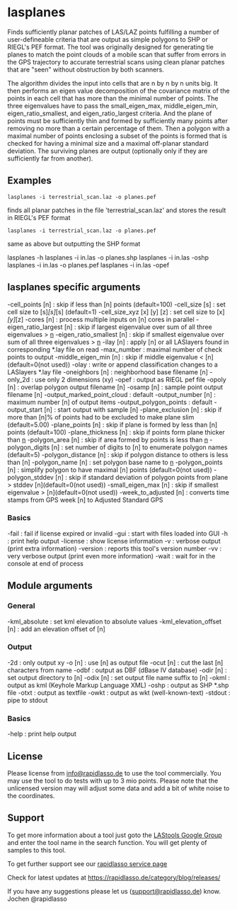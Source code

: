 ﻿# lasplanes

Finds sufficiently planar patches of LAS/LAZ points fulfilling
a number of user-defineable criteria that are output as simple
polygons to SHP or RIEGL's PEF format. The tool was originally
designed for generating tie planes to match the point clouds of
a mobile scan that suffer from errors in the GPS trajectory to
accurate terrestrial scans using clean planar patches that are
"seen" without obstruction by both scanners.

The algorithm divides the input into cells that are n by n by n
units big. It then performs an eigen value decomposition of the
covariance matrix of the points in each cell that has more than
the minimal number of points. The three eigenvalues have to pass
the small_eigen_max, middle_eigen_min, eigen_ratio_smallest, and
eigen_ratio_largest criteria. And the plane of points must be
sufficiently thin and formed by sufficiently many points after
removing no more than a certain percentage of them. Then a polygon
with a maximal number of points enclosing a subset of the points
is formed that is checked for having a minimal size and a maximal
off-planar standard deviation. The surviving planes are output
(optionally only if they are sufficiently far from another).
  
  
## Examples

    lasplanes -i terrestrial_scan.laz -o planes.pef

finds all planar patches in the file 'terrestrial_scan.laz' and
stores the result in RIEGL's PEF format


    lasplanes -i terrestrial_scan.laz -o planes.pef

same as above but outputting the SHP format


lasplanes -h
lasplanes -i in.las -o planes.shp
lasplanes -i in.las -oshp
lasplanes -i in.las -o planes.pef
lasplanes -i in.las -opef


## lasplanes specific arguments

-cell_points [n]           : skip if less than [n] points (default=100)
-cell_size [s]             : set cell size to [s]*[s]*[s] (default=1)
-cell_size_xyz [x] [y] [z] : set cell size to [x]*[y]*[z]
-cores [n]                 : process multiple inputs on [n] cores in parallel
-eigen_ratio_largest [n]   : skip if largest eigenvalue over sum of all three eigenvalues > [n](default=0.90000)
-eigen_ratio_smallest [n]  : skip if smallest eigenvalue over sum of all three eigenvalues > [n](default=0.00010)
-ilay [n]                  : apply [n] or all LASlayers found in corresponding *.lay file on read
-max_number                : maximal number of check points to output
-middle_eigen_min [n]      : skip if middle eigenvalue < [n](default=0(not used))
-olay                      : write or append classification changes to a LASlayers *.lay file
-oneighbors [n]            : neighborhood base filename [n]
-only_2d                   : use only 2 dimensions (xy)
-opef                      : output as RIEGL pef file
-opoly [n]                 : overlap polygon output filename [n]
-osamp [n]                 : sample point output filename [n]
-output_marked_point_cloud : default <FALSE>
-output_number [n]         : maximum number [n] of output items
-output_polygon_points     : default <FALSE>
-output_start [n]          : start output with sample [n]
-plane_exclusion [n]       : skip if more than [n]% of points had to be excluded to make plane slim (default=5.00)
-plane_points [n]          : skip if plane is formed by less than [n] points (default=100)
-plane_thickness [n]       : skip if points form plane thicker than [n](default=0.01)
-polygon_area [n]          : skip if area formed by points is less than [n](default=0.50)
-polygon_digits [n]        : set number of digits to [n] to enumerate polygon names (default=5)
-polygon_distance [n]      : skip if polygon distance to others is less than [n]
-polygon_name [n]          : set polygon base name to [n](default='patch')
-polygon_points [n]        : simplify polygon to have maximal [n] points (default=0(not used))
-polygon_stddev [n]        : skip if standard deviation of polygon points from plane > stddev [n](default=0(not used))
-small_eigen_max [n]       : skip if smallest eigenvalue > [n](default=0(not used))
-week_to_adjusted [n]      : converts time stamps from GPS week [n] to Adjusted Standard GPS

### Basics
-fail    : fail if license expired or invalid
-gui     : start with files loaded into GUI
-h       : print help output
-license : show license information
-v       : verbose output (print extra information)
-version : reports this tool's version number
-vv      : very verbose output (print even more information)
-wait    : wait for <ENTER> in the console at end of process

## Module arguments

### General
-kml_absolute             : set kml elevation to absolute values
-kml_elevation_offset [n] : add an elevation offset of [n]

### Output
-2d       : only output xy
-o [n]    : use [n] as output file
-ocut [n] : cut the last [n] characters from name
-odbf     : output as DBF (dBase IV database)
-odir [n] : set output directory to [n]
-odix [n] : set output file name suffix to [n]
-okml     : output as kml (Keyhole Markup Language XML)
-oshp     : output as SHP *.shp file
-otxt     : output as textfile
-owkt     : output as wkt (well-known-text)
-stdout   : pipe to stdout

### Basics
-help : print help output


## License

Please license from info@rapidlasso.de to use the tool
commercially. 
You may use the tool to do tests with up to 3 mio points.
Please note that the unlicensed version may will adjust
some data and add a bit of white noise to the coordinates.

## Support

To get more information about a tool just goto the
[LAStools Google Group](http://groups.google.com/group/lastools/)
and enter the tool name in the search function.
You will get plenty of samples to this tool.

To get further support see our
[rapidlasso service page](https://rapidlasso.de/service/)

Check for latest updates at
https://rapidlasso.de/category/blog/releases/

If you have any suggestions please let us (support@rapidlasso.de) know.
Jochen @rapidlasso
